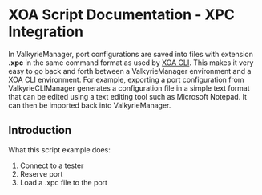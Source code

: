 # XOA Script Documentation - XPC Integration

In ValkyrieManager, port configurations are saved into files with extension **.xpc** in the same command format as used by [XOA CLI](https://docs.xenanetworks.com/projects/xoa-cli/). This makes it very easy to go back and forth between a ValkyrieManager environment and a XOA CLI environment. For example, exporting a port configuration from ValkyrieCLIManager generates a configuration file in a simple text format that can be edited using a text editing tool such as Microsoft Notepad. It can then be imported back into ValkyrieManager.

## Introduction
What this script example does:
1. Connect to a tester
2. Reserve port
3. Load a .xpc file to the port
